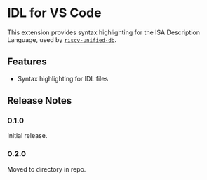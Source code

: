 # IDL for VS Code

This extension provides syntax highlighting for the ISA Description Language, used by
[`riscv-unified-db`](https://github.com/riscv-software-src/riscv-unified-db).

## Features

* Syntax highlighting for IDL files

## Release Notes

### 0.1.0

Initial release.

### 0.2.0

Moved to directory in repo.
